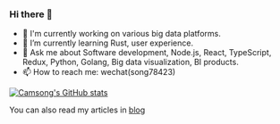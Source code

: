 ### Hi there 👋

<!--
**camsong/camsong** is a ✨ _special_ ✨ repository because its `README.md` (this file) appears on your GitHub profile.

Here are some ideas to get you started:

- 🔭 I’m currently working on ...
- 🌱 I’m currently learning ...
- 👯 I’m looking to collaborate on ...
- 🤔 I’m looking for help with ...
- 💬 Ask me about ...
- 📫 How to reach me: ...
- 😄 Pronouns: ...
- ⚡ Fun fact: ...
-->


- 🔭 I'm currently working on various big data platforms.
- 🌱 I’m currently learning Rust, user experience.
- 💬 Ask me about Software development, Node.js, React, TypeScript, Redux, Python, Golang, Big data visualization, BI products.
- 📫 How to reach me: wechat(song78423)

[![Camsong's GitHub stats](https://github-readme-stats.vercel.app/api?username=camsong&theme=vue-light)](https://github.com/anuraghazra/github-readme-stats)

You can also read my articles in [blog](https://github.com/camsong/blog)
